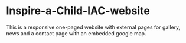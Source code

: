 # Inspire-a-Child-IAC-website
This is a responsive one-paged website with external pages for gallery, news and a contact page with an embedded google map.
